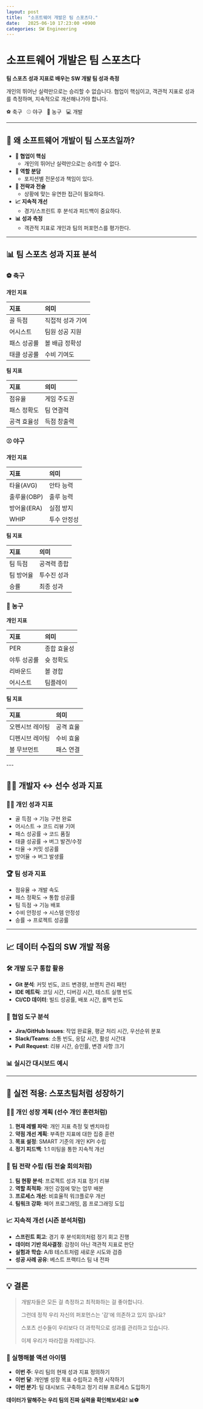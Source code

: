 ```yaml
---
layout: post
title:  "소프트웨어 개발은 팀 스포츠다."
date:   2025-06-10 17:23:00 +0900
categories: SW Engineering
---
```


# 소프트웨어 개발은 팀 스포츠다

**팀 스포츠 성과 지표로 배우는**
**SW 개발 팀 성과 측정**

개인의 뛰어난 실력만으로는 승리할 수 없습니다.
협업이 핵심이고, 객관적 지표로 성과를 측정하며,
지속적으로 개선해나가야 합니다.

⚽ 축구 &nbsp; ⚾ 야구 &nbsp; 🏀 농구 &nbsp; 💻 개발

---

## 🤔 왜 소프트웨어 개발이 팀 스포츠일까?

*   **🤝 협업이 핵심**
    *   개인의 뛰어난 실력만으로는 승리할 수 없다.
*   **🎯 역할 분담**
    *   포지션별 전문성과 책임이 있다.
*   **🧠 전략과 전술**
    *   상황에 맞는 유연한 접근이 필요하다.
*   **📈 지속적 개선**
    *   경기/스프린트 후 분석과 피드백이 중요하다.
*   **📊 성과 측정**
    *   객관적 지표로 개인과 팀의 퍼포먼스를 평가한다.

---

## 📊 팀 스포츠 성과 지표 분석

### ⚽ 축구

**개인 지표**
<table>
  <thead>
    <tr>
      <th align="left">지표</th>
      <th align="left">의미</th>
    </tr>
  </thead>
  <tbody>
    <tr>
      <td>골 득점</td>
      <td>직접적 성과 기여</td>
    </tr>
    <tr>
      <td>어시스트</td>
      <td>팀원 성공 지원</td>
    </tr>
    <tr>
      <td>패스 성공률</td>
      <td>볼 배급 정확성</td>
    </tr>
    <tr>
      <td>태클 성공률</td>
      <td>수비 기여도</td>
    </tr>
  </tbody>
</table>

**팀 지표**
<table>
  <thead>
    <tr>
      <th align="left">지표</th>
      <th align="left">의미</th>
    </tr>
  </thead>
  <tbody>
    <tr>
      <td>점유율</td>
      <td>게임 주도권</td>
    </tr>
    <tr>
      <td>패스 정확도</td>
      <td>팀 연결력</td>
    </tr>
    <tr>
      <td>공격 효율성</td>
      <td>득점 창출력</td>
    </tr>
  </tbody>
</table>

### ⚾ 야구

**개인 지표**
<table>
  <thead>
    <tr>
      <th align="left">지표</th>
      <th align="left">의미</th>
    </tr>
  </thead>
  <tbody>
    <tr>
      <td>타율(AVG)</td>
      <td>안타 능력</td>
    </tr>
    <tr>
      <td>출루율(OBP)</td>
      <td>출루 능력</td>
    </tr>
    <tr>
      <td>방어율(ERA)</td>
      <td>실점 방지</td>
    </tr>
    <tr>
      <td>WHIP</td>
      <td>투수 안정성</td>
    </tr>
  </tbody>
</table>

**팀 지표**
<table>
  <thead>
    <tr>
      <th align="left">지표</th>
      <th align="left">의미</th>
    </tr>
  </thead>
  <tbody>
    <tr>
      <td>팀 득점</td>
      <td>공격력 종합</td>
    </tr>
    <tr>
      <td>팀 방어율</td>
      <td>투수진 성과</td>
    </tr>
    <tr>
      <td>승률</td>
      <td>최종 성과</td>
    </tr>
  </tbody>
</table>


### 🏀 농구

**개인 지표**
<table>
  <thead>
    <tr>
      <th align="left">지표</th>
      <th align="left">의미</th>
    </tr>
  </thead>
  <tbody>
    <tr>
      <td>PER</td>
      <td>종합 효율성</td>
    </tr>
    <tr>
      <td>야투 성공률</td>
      <td>슛 정확도</td>
    </tr>
    <tr>
      <td>리바운드</td>
      <td>볼 경합</td>
    </tr>
    <tr>
      <td>어시스트</td>
      <td>팀플레이</td>
    </tr>
  </tbody>
</table>


**팀 지표**
<table>
  <thead>
    <tr>
      <th align="left">지표</th>
      <th align="left">의미</th>
    </tr>
  </thead>
  <tbody>
    <tr>
      <td>오펜시브 레이팅</td>
      <td>공격 효율</td>
    </tr>
    <tr>
      <td>디펜시브 레이팅</td>
      <td>수비 효율</td>
    </tr>
    <tr>
      <td>볼 무브먼트</td>
      <td>패스 연결</td>
    </tr>
  </tbody>
</table>
---

## 👨‍💻 개발자 ↔ 선수 성과 지표

### 🏃‍♂️ 개인 성과 지표

*   골 득점 → 기능 구현 완료
*   어시스트 → 코드 리뷰 기여
*   패스 성공률 → 코드 품질
*   태클 성공률 → 버그 발견/수정
*   타율 → 커밋 성공률
*   방어율 → 버그 발생률

### 🏆 팀 성과 지표

*   점유율 → 개발 속도
*   패스 정확도 → 통합 성공률
*   팀 득점 → 기능 배포
*   수비 안정성 → 시스템 안정성
*   승률 → 프로젝트 성공률

---

## 📈 데이터 수집의 SW 개발 적용

### 🛠️ 개발 도구 통합 활용

*   **Git 분석**: 커밋 빈도, 코드 변경량, 브랜치 관리 패턴
*   **IDE 메트릭**: 코딩 시간, 디버깅 시간, 테스트 실행 빈도
*   **CI/CD 데이터**: 빌드 성공률, 배포 시간, 롤백 빈도

### 🤝 협업 도구 분석

*   **Jira/GitHub Issues**: 작업 완료율, 평균 처리 시간, 우선순위 분포
*   **Slack/Teams**: 소통 빈도, 응답 시간, 활성 시간대
*   **Pull Request**: 리뷰 시간, 승인률, 변경 사항 크기

### 📊 실시간 대시보드 예시


---

## 🎯 실전 적용: 스포츠팀처럼 성장하기

### 🏃‍♂️ 개인 성장 계획 (선수 개인 훈련처럼)

1.  **현재 레벨 파악**: 개인 지표 측정 및 벤치마킹
2.  **약점 개선 계획**: 부족한 지표에 대한 집중 훈련
3.  **목표 설정**: SMART 기준의 개인 KPI 수립
4.  **정기 피드백**: 1:1 미팅을 통한 지속적 개선

### 🤝 팀 전략 수립 (팀 전술 회의처럼)

1.  **팀 현황 분석**: 프로젝트 성과 지표 정기 리뷰
2.  **역할 최적화**: 개인 강점에 맞는 업무 배분
3.  **프로세스 개선**: 비효율적 워크플로우 개선
4.  **팀워크 강화**: 페어 프로그래밍, 몹 프로그래밍 도입

### 📈 지속적 개선 (시즌 분석처럼)

*   **스프린트 회고**: 경기 후 분석회의처럼 정기 회고 진행
*   **데이터 기반 의사결정**: 감정이 아닌 객관적 지표로 판단
*   **실험과 학습**: A/B 테스트처럼 새로운 시도와 검증
*   **성공 사례 공유**: 베스트 프랙티스 팀 내 전파

---

## 💡 결론

> 개발자들은 모든 걸 측정하고 최적화하는 걸 좋아합니다.
>
> 그런데 정작 우리 자신의 퍼포먼스는 '감'에 의존하고 있지 않나요?
>
> 스포츠 선수들이 우리보다 더 과학적으로 성과를 관리하고 있습니다.
>
> 이제 우리가 따라잡을 차례입니다.

### 🚀 실행해볼 액션 아이템

*   **이번 주**: 우리 팀의 현재 성과 지표 정의하기
*   **이번 달**: 개인별 성장 목표 수립하고 측정 시작하기
*   **이번 분기**: 팀 대시보드 구축하고 정기 리뷰 프로세스 도입하기

**데이터가 말해주는 우리 팀의 진짜 실력을 확인해보세요! 📊⚽**
